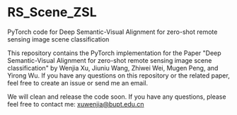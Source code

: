 # RS_Scene_ZSL
PyTorch code for Deep Semantic-Visual Alignment for zero-shot remote sensing image scene classification

This repository contains the PyTorch implementation for the Paper "Deep Semantic-Visual Alignment for zero-shot remote sensing image scene classification" by Wenjia Xu, Jiuniu Wang, Zhiwei Wei, Mugen Peng, and Yirong Wu. If you have any questions on this repository or the related paper, feel free to create an issue or send me an email.

We will clean and release the code soon. If you have any questions, please feel free to contact me: xuwenjia@bupt.edu.cn
